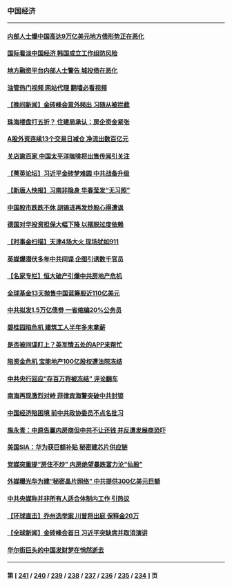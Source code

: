 ### 中国经济
---
#### [内部人士爆中国高达9万亿美元地方债形势正在恶化](../../pages/ncid283/n14060207.md?08242045) 
#### [国际看淡中国经济 韩国成立工作组防风险](../../pages/ncid283/n14060205.md?08242045) 
#### [地方融资平台内部人士警告 城投债在恶化](../../pages/ncid283/n14060147.md?08242045) 
#### [油管热门视频 网站代理 翻墙必看视频](http://138.2.39.72:81/youtube.html?epic-marker?08242045)
#### [【晚间新闻】金砖峰会意外频出 习随从被拦截](../../pages/ncid283/n14060182.md?08242045) 
#### [珠海楼盘打五折？ 住建局承认：房企资金紧张](../../pages/ncid283/n14060063.md?08242045) 
#### [A股外资连续13个交易日减仓 净流出数百亿元](../../pages/ncid283/n14059940.md?08242045) 
#### [关店逾百家 中国太平洋咖啡将出售传闻引关注](../../pages/ncid283/n14059926.md?08242045) 
#### [【菁英论坛】习近平金砖梦难圆 中共战备升级](../../pages/ncid283/n14059857.md?08242045) 
#### [【新唐人快报】习南非隐身 华春莹发“无习照”](../../pages/ncid283/n14059905.md?08242045) 
#### [中国股市跌跌不休 胡锡进再发炒股心得遭讽](../../pages/ncid283/n14059873.md?08242045) 
#### [德国对华投资担保大幅下降 以摆脱过度依赖](../../pages/ncid283/n14059799.md?08242045) 
#### [【时事金扫描】天津4场大火 现场犹如911](../../pages/ncid283/n14059713.md?08242045) 
#### [英媒爆潜伏多年中共间谍 企图引诱数千官员](../../pages/ncid283/n14059810.md?08242045) 
#### [【名家专栏】恒大破产引爆中共房地产危机](../../pages/ncid283/n14059638.md?08242045) 
#### [全球基金13天抛售中国蓝筹股近110亿美元](../../pages/ncid283/n14059748.md?08242045) 
#### [中共拟发1.5万亿债劵 一省缩编20%公务员](../../pages/ncid283/n14059462.md?08242045) 
#### [碧桂园陷危机 建筑工人半年多未拿薪](../../pages/ncid283/n14059679.md?08242045) 
#### [是否被间谍盯上？英军情五处的APP来帮忙](../../pages/ncid283/n14059665.md?08242045) 
#### [陷资金危机 宝能地产100亿股权遭法院冻结](../../pages/ncid283/n14059607.md?08242045) 
#### [中共央行回应“存百万将被冻结” 评论翻车](../../pages/ncid283/n14059559.md?08242045) 
#### [南海再现激烈对峙 菲律宾海警突破中共封锁](../../pages/ncid283/n14059541.md?08242045) 
#### [中国经济陷困境 前中共政协委员不点名批习](../../pages/ncid283/n14059468.md?08242045) 
#### [施永青：中原告赢内房商但中共不让还钱 并反遭发展商恐吓](../../pages/ncid283/n14059558.md?08242045) 
#### [美国SIA：华为获巨额补贴 秘密建芯片供应链](../../pages/ncid283/n14059509.md?08242045) 
#### [党媒突重提“房住不炒” 内房绝望暴跌富力沦“仙股”](../../pages/ncid283/n14059550.md?08242045) 
#### [外媒曝光华为建“秘密晶片网络” 中共提供300亿美元巨额](../../pages/ncid283/n14059542.md?08242045) 
#### [中共央媒称并非所有人适合体制内工作 引热议](../../pages/ncid283/n14059460.md?08242045) 
#### [【环球直击】乔州选举案 川普将出庭 保释金20万](../../pages/ncid283/n14059027.md?08242045) 
#### [【全球新闻】金砖峰会首日 习近平突缺席并取消演讲](../../pages/ncid283/n14059444.md?08242045) 
#### [华尔街巨头的中国发财梦在悄然逝去](../../pages/ncid283/n14059247.md?08242045) 

---
#### 第 [ [241](./241.md?08242045) / [240](./240.md?08242045) / [239](./239.md?08242045) / [238](./238.md?08242045) / [237](./237.md?08242045) / [236](./236.md?08242045) / [235](./235.md?08242045) / [234](./234.md?08242045) ] 页
